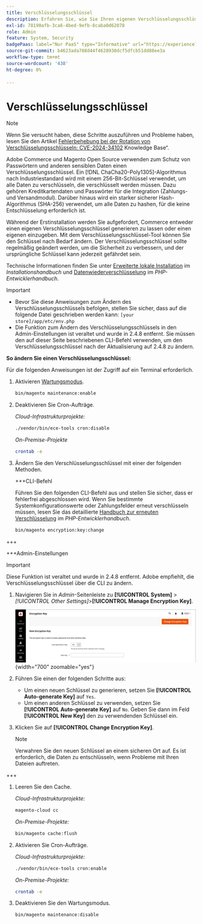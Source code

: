 ```yaml
---
title: Verschlüsselungsschlüssel
description: Erfahren Sie, wie Sie Ihren eigenen Verschlüsselungsschlüssel ändern. Dies sollte regelmäßig erfolgen, um die Sicherheit zu verbessern.
exl-id: 78190afb-3ca6-4bed-9efb-8caba0d62078
role: Admin
feature: System, Security
badgePaas: label="Nur PaaS" type="Informative" url="https://experienceleague.adobe.com/en/docs/commerce/user-guides/product-solutions" tooltip="Gilt nur für Adobe Commerce in Cloud-Projekten (von Adobe verwaltete PaaS-Infrastruktur) und lokale Projekte."
source-git-commit: b4623ada788d44f4628930dcf5dfcb51dd88ee3a
workflow-type: tm+mt
source-wordcount: '438'
ht-degree: 0%

---
```


# Verschlüsselungsschlüssel

>[!NOTE]
>
>Wenn Sie versucht haben, diese Schritte auszuführen und Probleme haben, lesen Sie den Artikel [Fehlerbehebung bei der Rotation von Verschlüsselungsschlüsseln: CVE-2024-34102](https://experienceleague.adobe.com/en/docs/commerce-knowledge-base/kb/troubleshooting/known-issues-patches-attached/troubleshooting-encryption-key-rotation-cve-2024-34102) Knowledge Base“.

Adobe Commerce und Magento Open Source verwenden zum Schutz von Passwörtern und anderen sensiblen Daten einen Verschlüsselungsschlüssel. Ein [!DNL ChaCha20-Poly1305]-Algorithmus nach Industriestandard wird mit einem 256-Bit-Schlüssel verwendet, um alle Daten zu verschlüsseln, die verschlüsselt werden müssen. Dazu gehören Kreditkartendaten und Passwörter für die Integration (Zahlungs- und Versandmodul). Darüber hinaus wird ein starker sicherer Hash-Algorithmus (SHA-256) verwendet, um alle Daten zu hashen, für die keine Entschlüsselung erforderlich ist.

Während der Erstinstallation werden Sie aufgefordert, Commerce entweder einen eigenen Verschlüsselungsschlüssel generieren zu lassen oder einen eigenen einzugeben. Mit dem Verschlüsselungsschlüssel-Tool können Sie den Schlüssel nach Bedarf ändern. Der Verschlüsselungsschlüssel sollte regelmäßig geändert werden, um die Sicherheit zu verbessern, und der ursprüngliche Schlüssel kann jederzeit gefährdet sein.

Technische Informationen finden Sie unter [Erweiterte lokale Installation](https://experienceleague.adobe.com/docs/commerce-operations/installation-guide/advanced.html) im _Installationshandbuch_ und [Datenwiederverschlüsselung](https://developer.adobe.com/commerce/php/development/security/data-encryption/) im _PHP-Entwicklerhandbuch_.

>[!IMPORTANT]
>
>- Bevor Sie diese Anweisungen zum Ändern des Verschlüsselungsschlüssels befolgen, stellen Sie sicher, dass auf die folgende Datei geschrieben werden kann: `[your store]/app/etc/env.php`
>- Die Funktion zum Ändern des Verschlüsselungsschlüssels in den Admin-Einstellungen ist veraltet und wurde in 2.4.8 entfernt. Sie müssen den auf dieser Seite beschriebenen CLI-Befehl verwenden, um den Verschlüsselungsschlüssel nach der Aktualisierung auf 2.4.8 zu ändern.

**So ändern Sie einen Verschlüsselungsschlüssel:**

Für die folgenden Anweisungen ist der Zugriff auf ein Terminal erforderlich.

1. Aktivieren [Wartungsmodus](https://experienceleague.adobe.com/en/docs/commerce-operations/configuration-guide/setup/application-modes#maintenance-mode).

   ```bash
   bin/magento maintenance:enable
   ```

1. Deaktivieren Sie Cron-Aufträge.

   _Cloud-Infrastrukturprojekte:_

   ```bash
   ./vendor/bin/ece-tools cron:disable
   ```

   _On-Premise-Projekte_

   ```bash
   crontab -e
   ```

1. Ändern Sie den Verschlüsselungsschlüssel mit einer der folgenden Methoden.

   +++CLI-Befehl

   Führen Sie den folgenden CLI-Befehl aus und stellen Sie sicher, dass er fehlerfrei abgeschlossen wird. Wenn Sie bestimmte Systemkonfigurationswerte oder Zahlungsfelder erneut verschlüsseln müssen, lesen Sie das detaillierte [Handbuch zur erneuten Verschlüsselung](https://developer.adobe.com/commerce/php/development/security/data-encryption/) im _PHP-Entwicklerhandbuch_.

   ```bash
   bin/magento encryption:key:change
   ```

+++

   +++Admin-Einstellungen

   >[!IMPORTANT]
   >
   >Diese Funktion ist veraltet und wurde in 2.4.8 entfernt. Adobe empfiehlt, die Verschlüsselungsschlüssel über die CLI zu ändern.

   1. Navigieren Sie in _Admin_-Seitenleiste zu **[!UICONTROL System]** > _[!UICONTROL Other Settings]_>**[!UICONTROL Manage Encryption Key]**.

      ![Systemverschlüsselungsschlüssel](./assets/encryption-key.png){width="700" zoomable="yes"}

   1. Führen Sie einen der folgenden Schritte aus:

      - Um einen neuen Schlüssel zu generieren, setzen Sie **[!UICONTROL Auto-generate Key]** auf `Yes`.
      - Um einen anderen Schlüssel zu verwenden, setzen Sie **[!UICONTROL Auto-generate Key]** auf `No`. Geben Sie dann im Feld **[!UICONTROL New Key]** den zu verwendenden Schlüssel ein.

   1. Klicken Sie auf **[!UICONTROL Change Encryption Key]**.

      >[!NOTE]
      >
      >Verwahren Sie den neuen Schlüssel an einem sicheren Ort auf. Es ist erforderlich, die Daten zu entschlüsseln, wenn Probleme mit Ihren Dateien auftreten.

+++

1. Leeren Sie den Cache.

   _Cloud-Infrastrukturprojekte:_

   ```bash
   magento-cloud cc
   ```

   _On-Premise-Projekte:_

   ```bash
   bin/magento cache:flush
   ```

1. Aktivieren Sie Cron-Aufträge.

   _Cloud-Infrastrukturprojekte:_

   ```bash
   ./vendor/bin/ece-tools cron:enable
   ```

   _On-Premise-Projekte:_

   ```bash
   crontab -e
   ```

1. Deaktivieren Sie den Wartungsmodus.

   ```bash
   bin/magento maintenance:disable
   ```
